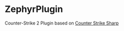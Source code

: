 ﻿# ZephyrPlugin
Counter-Strike 2 Plugin based on [Counter Strike Sharp
](https://github.com/roflmuffin/CounterStrikeSharp)
